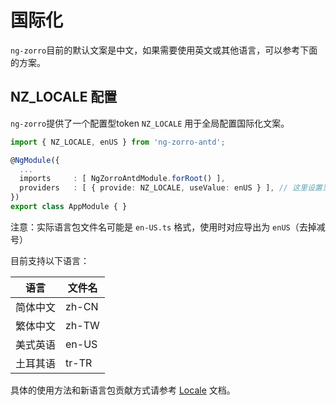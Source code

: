 国际化
===
`ng-zorro`目前的默认文案是中文，如果需要使用英文或其他语言，可以参考下面的方案。

## NZ_LOCALE 配置

`ng-zorro`提供了一个配置型token `NZ_LOCALE` 用于全局配置国际化文案。

```ts
import { NZ_LOCALE, enUS } from 'ng-zorro-antd';

@NgModule({
  ...
  imports     : [ NgZorroAntdModule.forRoot() ],
  providers   : [ { provide: NZ_LOCALE, useValue: enUS } ], // 这里设置当前全局使用的语言包
})
export class AppModule { }
```

注意：实际语言包文件名可能是 `en-US.ts` 格式，使用时对应导出为 `enUS`（去掉减号）

目前支持以下语言：

| 语言 | 文件名 |
| --- | --- |
| 简体中文 | zh-CN |
| 繁体中文 | zh-TW |
| 美式英语 | en-US |
| 土耳其语 | tr-TR |

具体的使用方法和新语言包贡献方式请参考 [Locale](#/other/locale) 文档。
